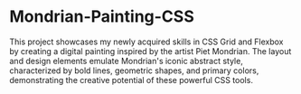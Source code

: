 # Mondrian-Painting-CSS
 This project showcases my newly acquired skills in CSS Grid and Flexbox by creating a digital painting inspired by the artist Piet Mondrian. The layout and design elements emulate Mondrian's iconic abstract style, characterized by bold lines, geometric shapes, and primary colors, demonstrating the creative potential of these powerful CSS tools.
